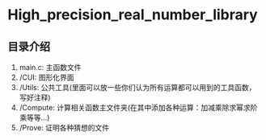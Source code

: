 # High_precision_real_number_library

## 目录介绍
1. main.c: 主函数文件
2. /CUI: 图形化界面
3. /Utils: 公共工具(里面可以放一些你们认为所有运算都可以用到的工具函数，写好注释)
4. /Compute: 计算相关函数主文件夹(在其中添加各种运算：加减乘除求幂求阶乘等等...)
5. /Prove: 证明各种猜想的文件